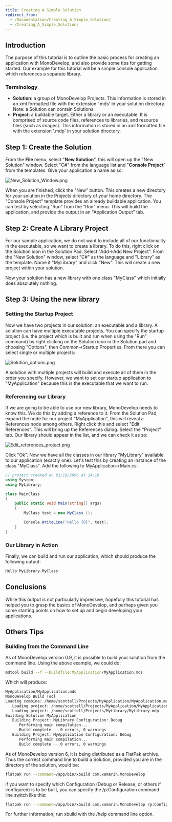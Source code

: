 ```yaml
---
title: Creating A Simple Solution
redirect_from:
  - /Documentation/Creating_A_Simple_Solution/
  - /Creating_A_Simple_Solution/
---
```


Introduction
------------

The purpose of this tutorial is to outline the basic process for creating an application with MonoDevelop, and also provide some tips for getting started. Our example for this tutorial will be a simple console application which references a separate library.

### Terminology

-   **Solution**: a group of MonoDevelop Projects. This information is stored in an xml formatted file with the extension '.mds' in your solution directory. Note: a Solution can contain Solutions.
-   **Project**: a buildable target. Either a library or an executable. It is comprised of source code files, references to libraries, and resource files (such as images). This information is stored in an xml formatted file with the extension '.mdp' in your solution directory.

Step 1: Create the Solution
---------------------------

From the **File** menu, select "**New Solution**", this will open up the "New Solution" window. Select "C#" from the language list and "**Console Project**" from the templates. Give your application a name as so:

![New\_Solution\_Window.png](/images/345-New_Solution_Window.png)

When you are finished, click the "New" button. This creates a new directory for your solution in the Projects directory of your home directory. The "Console Project" template provides an already buildable application. You can test by selecting "Run" from the "Run" menu. This will build the application, and provide the output in an "Application Output" tab.

Step 2: Create A Library Project
--------------------------------

For our sample application, we do not want to include all of our functionality in the executable, so we want to create a library. To do this, right click on the Solution icon in the Solution Pad. Select "Add-\>Add New Project". From the "New Solution" window, select "C#" as the language and "Library" as the template. Name it "MyLibrary" and click "New". This will create a new project within your solution.

Now your solution has a new library with one class "MyClass" which initially does absolutely nothing.

Step 3: Using the new library
-----------------------------

### Setting the Startup Project

Now we have two projects in our solution: an executable and a library. A solution can have multiple executable projects. You can specify the startup project (i.e. the project which is built and run when using the "Run" command) by right clicking on the Solution icon in the Solution pad and choosing "Options", then Common-\>Startup Properties. From there you can select single or multiple projects:

![Solution\_options.png](/images/346-Solution_options.png)

A solution with multiple projects will build and execute all of them in the order you specify. However, we want to set our startup application to "MyApplication" because this is the executable that we want to run.

### Referencing our Library

If we are going to be able to use our new library, MonoDevelop needs to know this. We do this by adding a reference to it. From the Solution Pad, expand the node for our project "MyApplication", this will reveal a References node among others. Right click this and select "Edit References". This will bring up the References dialog. Select the "Project" tab. Our library should appear in the list, and we can check it as so:

![Edit\_references\_project.png](/images/347-Edit_references_project.png)

Click "Ok". Now we have all the classes in our library "MyLibrary" available to our application (exactly one). Let's test this by creating an instance of the class "MyClass". Add the following to MyApplication-\>Main.cs:

``` csharp
// project created on 01/19/2006 at 14:19
using System;
using MyLibrary;
```

``` csharp
class MainClass
{
    public static void Main(string[] args)
    {
        MyClass test = new MyClass ();

        Console.WriteLine("Hello {0}", test);
    }
}
```

### Our Library in Action

Finally, we can build and run our application, which should produce the following output:

``` bash
Hello MyLibrary.MyClass
```

Conclusions
-----------

While this output is not particularly impressive, hopefully this tutorial has helped you to grasp the basics of MonoDevelop, and perhaps given you some starting points on how to set up and begin developing your applications.

Others Tips
-----------

### Building from the Command Line

As of MonoDevelop version 0.9, it is possible to build your solution from the command line. Using the above example, we could do:

``` bash
mdtool build --f --buildfile:MyApplication/MyApplication.mds
```

Which will produce:

``` bash
MyApplication/MyApplication.mds
MonoDevelop Build Tool
Loading combine: /home/scottell/Projects/MyApplication/MyApplication.mds
   Loading project: /home/scottell/Projects/MyApplication/MyApplication.mdp
   Loading project: /home/scottell/Projects/MyLibrary/MyLibrary.mdp
Building Solution MyApplication
   Building Project: MyLibrary Configuration: Debug
      Performing main compilation...
      Build complete -- 0 errors, 0 warnings
   Building Project: MyApplication Configuration: Debug
      Performing main compilation...
      Build complete -- 0 errors, 0 warnings
```
As of MonoDevelop version 6, it is being distributed as a FlatPak archive. Thus the correct command line to build a Solution, provided you are in the directory of the solution, would be:

``` bash
flatpak run --command=/app/bin/xbuild com.xamarin.MonoDevelop
```
if you want to specify which Configuration (Debug or Release, or others if configured) is to be built, you can specify the /p:Configuration command line switch like this:

``` bash
flatpak run --command=/app/bin/xbuild com.xamarin.MonoDevelop /p:Configuration=Release
```
For further information, run xbuild with the /help command line option.
